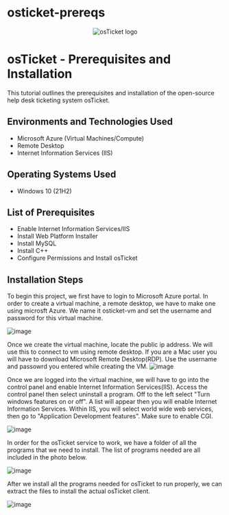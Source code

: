 # osticket-prereqs
<p align="center">
<img src="https://i.imgur.com/Clzj7Xs.png" alt="osTicket logo"/>
</p>

<h1>osTicket - Prerequisites and Installation</h1>
This tutorial outlines the prerequisites and installation of the open-source help desk ticketing system osTicket.<br />


<h2>Environments and Technologies Used</h2>

- Microsoft Azure (Virtual Machines/Compute)
- Remote Desktop
- Internet Information Services (IIS)

<h2>Operating Systems Used </h2>

- Windows 10</b> (21H2)

<h2>List of Prerequisites</h2>

- Enable Internet Information Services/IIS
- Install Web Platform Installer
- Install MySQL
- Install C++
- Configure Permissions and Install osTicket


<h2>Installation Steps</h2>
To begin this project, we first have to login to Microsoft Azure portal. In order to create a virtual machine, a remote desktop, we have to make one using microsft Azure. We name it osticket-vm and set the username and password for this virtual machine. 

![image](https://github.com/user-attachments/assets/d5038f24-a6ad-441b-b2c8-0b080eb851d8)


Once we create the virtual machine, locate the public ip address. We will use this to connect to vm using remote desktop. If you are a Mac user you will have to download Microsoft Remote Desktop(RDP). Use the username and passowrd you entered while creating the VM.
![image](https://github.com/user-attachments/assets/e03b2166-85a9-4633-8acd-0f0c44e50d37)

<p>Once we are logged into the virtual machine, we will have to go into the control panel and enable Internet Information Services(IIS). Access the control panel then select uninstall a program. Off to the left select "Turn windows features on or off". A list will appear then you will enable Internet Information Services. Within IIS, you will select world wide web services, then go to "Application Development features". Make sure to enable CGI.

![image](https://github.com/user-attachments/assets/e60ebd9c-ddf8-47f6-acc5-67b2305e9025)

In order for the osTicket service to work, we have a folder of all the programs that we need to install. The list of programs needed are all included in the photo below. 

![image](https://github.com/user-attachments/assets/ab200f2c-4fb7-46c6-b068-8a12c89b05a9)

After we install all the programs needed for osTicket to run properly, we can extract the files to install the actual osTicket client. 

![image](https://github.com/user-attachments/assets/9cb73b96-fe26-4c5b-94b5-0c937bd0fc2d)






